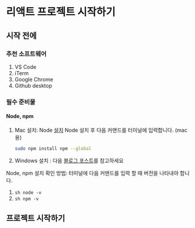 # 리액트 프로젝트 시작하기

## 시작 전에
### 추천 소프트웨어
1. VS Code
2. iTerm
3. Google Chrome
4. Github desktop

### 필수 준비물
####  Node, npm
1. Mac 설치:
Node [설치](https://nodejs.org/en/download/)
Node 설치 후 다음 커맨드를 터미널에 입력합니다. (mac 용)
    ```sh 
    sudo npm install npm --global
    ```

2. Windows 설치 :
다음 [블로그 포스트](https://radixweb.com/blog/installing-npm-and-nodejs-on-windows-and-mac#windows)를 참고하세요

Node, npm 설치 확인 방법:
터미널에 다음 커맨드를 입력 할 때 버전을 나타내야 합니다.
1. ```sh node -v ```
2. ```sh npm -v ```


## 프로젝트 시작하기


